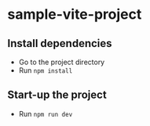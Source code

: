 # sample-vite-project

## Install dependencies

- Go to the project directory
- Run `npm install`

## Start-up the project

- Run `npm run dev`